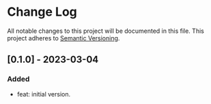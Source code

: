 # Change Log

All notable changes to this project will be documented in this file.
This project adheres to [Semantic Versioning](http://semver.org/).

## [0.1.0] - 2023-03-04
### Added
- feat: initial version.
